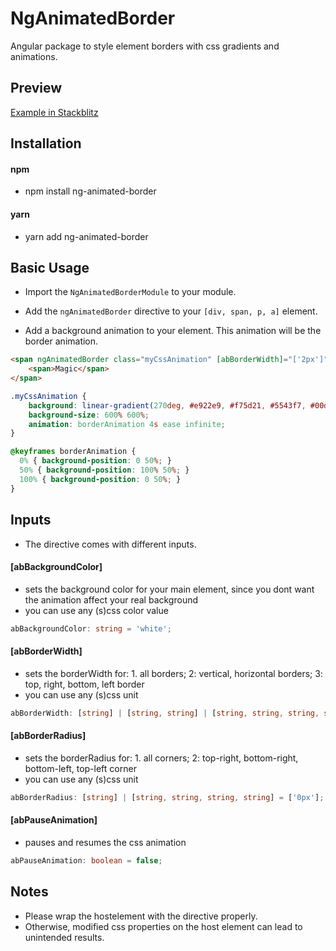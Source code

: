 # NgAnimatedBorder

Angular package to style element borders with css gradients and animations.

## Preview
[Example in Stackblitz](https://stackblitz.com/edit/angular-tyjsgy)

## Installation
#### npm

- npm install ng-animated-border

#### yarn 

- yarn add ng-animated-border

## Basic Usage

- Import the `NgAnimatedBorderModule` to your module.

- Add the `ngAnimatedBorder` directive to your `[div, span, p, a]` element.

- Add a background animation to your element. This animation will be the border animation.
````html
<span ngAnimatedBorder class="myCssAnimation" [abBorderWidth]="['2px']">
    <span>Magic</span>
</span>
````

````css
.myCssAnimation {
    background: linear-gradient(270deg, #e922e9, #f75d21, #5543f7, #00dbff, #92db32);
    background-size: 600% 600%;
    animation: borderAnimation 4s ease infinite;
}

@keyframes borderAnimation {
  0% { background-position: 0 50%; }
  50% { background-position: 100% 50%; }
  100% { background-position: 0 50%; }
}
````

## Inputs

- The directive comes with different inputs.

#### [abBackgroundColor]
- sets the background color for your main element, since you dont want the animation affect your real background
- you can use any (s)css color value
````typescript
abBackgroundColor: string = 'white';
````

#### [abBorderWidth]
- sets the borderWidth for: 1. all borders; 2: vertical, horizontal borders; 3: top, right, bottom, left border
- you can use any (s)css unit
````typescript
abBorderWidth: [string] | [string, string] | [string, string, string, string] = ['0px'];
````

#### [abBorderRadius]
- sets the borderRadius for: 1. all corners; 2: top-right, bottom-right, bottom-left, top-left corner
- you can use any (s)css unit
````typescript
abBorderRadius: [string] | [string, string, string, string] = ['0px'];
````

#### [abPauseAnimation]
- pauses and resumes the css animation
````typescript
abPauseAnimation: boolean = false;
````

## Notes
- Please wrap the hostelement with the directive properly.
- Otherwise, modified css properties on the host element can lead to unintended results.
